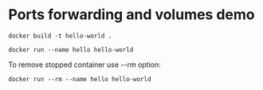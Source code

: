 # Ports forwarding and volumes demo

```docker
docker build -t hello-world .

docker run --name hello hello-world
```

To remove stopped container use --rm option:

```
docker run --rm --name hello hello-world
```